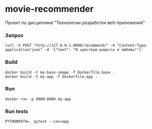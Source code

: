 # movie-recommender
Проект по дисциплине "Технологии разработки веб-приложений"


### Запрос
```
curl -X POST "http://127.0.0.1:8000/recommend/" -H "Content-Type: application/json" -d '{"text": "Я чувствую радость и любовь!"}'
```

### Build
```
docker build -t my-base-image -f Dockerfile.base .
docker build -t my-app -f Dockerfile.app .
```

### Run
```
docker run -p 8000:8000 my-app
```

### Run tests
```
PYTHONPATH=. pytest --cov=app
```